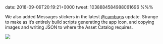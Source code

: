 date: 2018-09-09T20:19:21+0000
tweet: 1038884584988061696
%%%

We also added Messages stickers in the latest [@cambugs](https://twitter.com/cambugs) update. Strange to make as it’s entirely build scripts generating the app icon, and copying images and writing JSON to where the Asset Catalog requires.

![](DmrcAzHWwAAWCx4.jpg)
